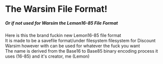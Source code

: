 # The Warsim File Format!
##### Or if not used for Warsim the Lemon16-85 File Format
Here is this the brand fuckin new Lemon16-85 file format  
It is made to be a savefile format/under filesystem filesystem for Discount Warsim however with can be used for whatever the fuck you want  
The name is derived from the Base16 to Base85 binary encoding process it uses (16-85) and it's creator, me (Lemon)  

